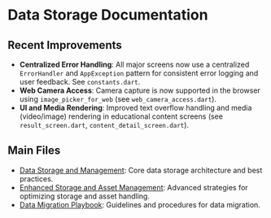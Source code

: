 # Data Storage Documentation

## Recent Improvements

- **Centralized Error Handling**: All major screens now use a centralized `ErrorHandler` and `AppException` pattern for consistent error logging and user feedback. See `constants.dart`.
- **Web Camera Access**: Camera capture is now supported in the browser using `image_picker_for_web` (see `web_camera_access.dart`).
- **UI and Media Rendering**: Improved text overflow handling and media (video/image) rendering in educational content screens (see `result_screen.dart`, `content_detail_screen.dart`).

## Main Files

- [Data Storage and Management](./data_storage_and_management.md): Core data storage architecture and best practices.
- [Enhanced Storage and Asset Management](./enhanced_storage_and_asset_management.md): Advanced strategies for optimizing storage and asset handling.
- [Data Migration Playbook](./data_migration_playbook.md): Guidelines and procedures for data migration. 